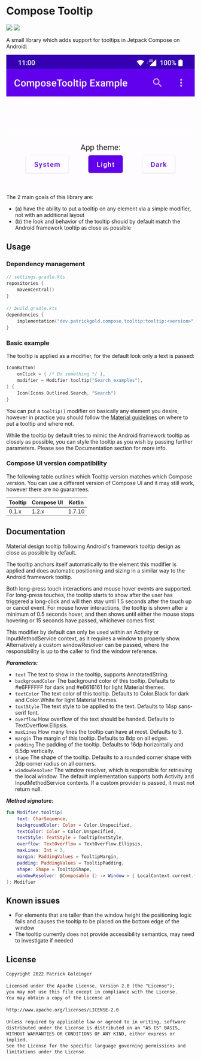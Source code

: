 # Compose Tooltip

[![](https://badgen.net/maven/v/maven-central/dev.patrickgold.compose.tooltip/tooltip)](https://mvnrepository.com/artifact/dev.patrickgold.compose.tooltip/tooltip) ![](https://badgen.net/github/license/patrickgold/compose-tooltip)

A small library which adds support for tooltips in Jetpack Compose on Android:

![Tooltip Demo](.github/compose-tooltip-preview.gif)

The 2 main goals of this library are:
- (a) have the ability to put a tooltip on any element via a simple modifier, not with an additional layout
- (b) the look and behavior of the tooltip should by default match the Android framework tooltip as close as possible

## Usage

### Dependency management

```kotlin
// settings.gradle.kts
repositories {
    mavenCentral()
}

// build.gradle.kts
dependencies {
    implementation("dev.patrickgold.compose.tooltip:tooltip:<version>")
}
```

### Basic example

The tooltip is applied as a modifier, for the default look only a text is passed:

```kotlin
IconButton(
    onClick = { /* Do something */ },
    modifier = Modifier.tooltip("Search examples"),
) {
    Icon(Icons.Outlined.Search, "Search")
}
```

You can put a `tooltip()` modifier on basically any element you desire, however in practice you should follow the [Material guidelines](https://material.io/components/tooltips) on where to put a tooltip and where not.

While the tooltip by default tries to mimic the Android framework tooltip as closely as possible, you can style the tooltip as you wish by passing further parameters. Please see the Documentation section for more info.

### Compose UI version compatibility

The following table outlines which Tooltip version matches which Compose version. You can use a different version of Compose UI and it may still work, however there are no guarantees.

Tooltip | Compose UI | Kotlin
---|---|---
0.1.x | 1.2.x | 1.7.10

## Documentation

Material design tooltip following Android's framework tooltip design as close as possible by default.

The tooltip anchors itself automatically to the element this modifier is applied and does automatic positioning and sizing in a similar way to the Android framework tooltip.

Both long-press touch interactions and mouse hover events are supported. For long-press touches, the tooltip starts to show after the user has triggered a long-click and will then stay until 1.5 seconds after the touch up or cancel event. For mouse hover interactions, the tooltip is shown after a minimum of 0.5 seconds hover, and then shows until either the mouse stops hovering or 15 seconds have passed, whichever comes first.

This modifier by default can only be used within an Activity or InputMethodService context, as it requires a window to properly show. Alternatively a custom windowResolver can be passed, where the responsibility is up to the caller to find the window reference.

**_Parameters:_**

 - `text` The text to show in the tooltip, supports AnnotatedString.
 - `backgroundColor` The background color of this tooltip. Defaults to #e6FFFFFF for dark and #e6616161 for light Material themes.
 - `textColor` The text color of this tooltip. Defaults to Color.Black for dark and Color.White for light Material themes.
 - `textStyle` The text style to be applied to the text. Defaults to 14sp sans-serif font.
 - `overflow` How overflow of the text should be handed. Defaults to TextOverflow.Ellipsis.
 - `maxLines` How many lines the tooltip can have at most. Defaults to 3.
 - `margin` The margin of this tooltip. Defaults to 8dp on all edges.
 - `padding` The padding of the tooltip. Defaults to 16dp horizontally and 6.5dp vertically.
 - `shape` The shape of the tooltip. Defaults to a rounded corner shape with 2dp corner radius on all corners.
 - `windowResolver` The window resolver, which is responsible for retrieving the local window. The default implementation supports both Activity and InputMethodService contexts. If a custom provider is passed, it must not return null.

**_Method signature:_**

```kotlin
fun Modifier.tooltip(
    text: CharSequence,
    backgroundColor: Color = Color.Unspecified,
    textColor: Color = Color.Unspecified,
    textStyle: TextStyle = TooltipTextStyle,
    overflow: TextOverflow = TextOverflow.Ellipsis,
    maxLines: Int = 3,
    margin: PaddingValues = TooltipMargin,
    padding: PaddingValues = TooltipPadding,
    shape: Shape = TooltipShape,
    windowResolver: @Composable () -> Window = { LocalContext.current.findWindow()!! },
): Modifier
```

## Known issues

- For elements that are taller than the window height the positioning logic fails and causes the tooltip to be placed on the bottom edge of the window
- The tooltip currently does not provide accessibility semantics, may need to investigate if needed

## License

```
Copyright 2022 Patrick Goldinger

Licensed under the Apache License, Version 2.0 (the "License");
you may not use this file except in compliance with the License.
You may obtain a copy of the License at

http://www.apache.org/licenses/LICENSE-2.0

Unless required by applicable law or agreed to in writing, software
distributed under the License is distributed on an "AS IS" BASIS,
WITHOUT WARRANTIES OR CONDITIONS OF ANY KIND, either express or implied.
See the License for the specific language governing permissions and
limitations under the License.
```
